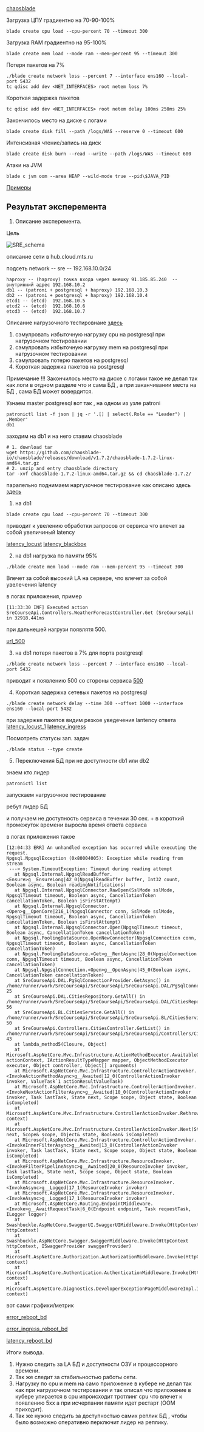 ## 

[chaosblade](https://chaosblade.io/en/docs/getting-started/installation-and-deployment/tool-chaosblade-install-and-uninstall/)


Загрузка ЦПУ градиентно на 70-90-100%
```
blade create cpu load --cpu-percent 70 --timeout 300
```
Загрузка RAM градиентно на 95-100%
```
blade create mem load --mode ram --mem-percent 95 --timeout 300
```
Потеря пакетов на 7%
```
./blade create network loss --percent 7 --interface ens160 --local-port 5432
tc qdisc add dev <NET_INTERFACES> root netem loss 7%
```
Короткая задержка пакетов
```
tc qdisc add dev <NET_INTERFACES> root netem delay 100ms 250ms 25%
```
Закончилось место на диске с логами
```
blade create disk fill --path /logs/WAS --reserve 0 --timeout 600
```
Интенсивная чтение/запись на диск
```
blade create disk burn --read --write --path /logs/WAS --timeout 600
```
Атаки на JVM
```
blade c jvm oom --area HEAP --wild-mode true --pid\$JAVA_PID 
```

[Примеры](https://github.com/dastergon/awesome-chaos-engineering)


## Результат эксперемента

1. Описание эксперемента.

Цель 

![SRE_schema](https://thumb.tildacdn.com/tild6264-3134-4564-a431-333637333964/-/resize/760x/-/format/webp/image.png)


описание сети в hub.cloud.mts.ru

подсеть network -- sre -- 192.168.10.0/24 

```
haproxy -- (haproxy) точка входа через внешку 91.185.85.240  -- внутринний адрес 192.168.10.2
db1 -- (patroni + postgresql + haproxy) 192.168.10.3
db2 -- (patroni + postgresql + haproxy) 192.168.10.4
etcd1 -- (etcd)  192.168.10.5
etcd2 -- (etcd)  192.168.10.6
etcd3 -- (etcd)  192.168.10.7
```

Описание нагрузочного тестировнаие [здесь](https://github.com/KKulishov/mts_sre/tree/main/Stress_testing)

1. сэмулровать избыточную нагрузку cpu на postgresql при нагрузочном тестировании
2. сэмулровать избыточную нагрузку mem на postgresql при нагрузочном тестировании
3. сэмулровать потерю пакетов на postgresql
4. Короткая задержка пакетов на postgresql

Примечание !!! Закончилось место на диске с логами такое не делал так как логи в отдном разделе что и сама БД , а при заканчивании места на БД , сама БД может вовердится. 


Узнаем master postgresql  вот так  , на одном из узле patroni
```
patronictl list -f json | jq -r '.[] | select(.Role == "Leader") | .Member'
db1
```

заходим на db1 и на него ставим chaosblade
```
# 1. download tar
wget https://github.com/chaosblade-io/chaosblade/releases/download/v1.7.2/chaosblade-1.7.2-linux-amd64.tar.gz
# 2. unzip and entry chaosblade directory
tar -xvf chaosblade-1.7.2-linux-amd64.tar.gz && cd chaosblade-1.7.2/
```

паралельно поднимаем наргузочное тестирование как описано здесь [здесь](https://github.com/KKulishov/mts_sre/tree/main/Stress_testing)

1. на db1 

```
blade create cpu load --cpu-percent 70 --timeout 300
```

приводит к увелению обработки запросов от сервиса что влечет за собой увеличиный latency

[latency_locust](https://drive.google.com/file/d/1gR4STOr3TTSKgTqaI9R9VTDrZOd-Fzd-/view?usp=drive_link)
[latency_blackbox](https://drive.google.com/file/d/1-CsJnqR6Hx5qnv4ybDQOGy6IfIbn7Kes/view?usp=drive_link)


2. на db1 нагрузка по памяти 95%

```
./blade create mem load --mode ram --mem-percent 95 --timeout 300
```
Влечет за собой высокий LA на сервере, что влечет за собой увелечения latency

в логах приложения, пример
```
[11:33:30 INF] Executed action SreCourseApi.Controllers.WeatherForecastController.Get (SreCourseApi) in 32918.441ms
```
при дальнешей нагрузи появлятя 500. 

[url_500](http://5eca9364-3899-4021-b861-fd4f64e48c6d.mts-gslb.ru/d/7GKkdrGIz/4-golden-signal?orgId=1)


3. на db1 потеря пакетов в 7% для порта postgresql

```
./blade create network loss --percent 7 --interface ens160 --local-port 5432
```

приводит к появлению 500 со стороны сервиса 
[500](https://drive.google.com/file/d/1LmAwFSnV7uqFGdAPZREW5-YJwBq02EKR/view)



4. Короткая задержка сетевых пакетов на postgresql
```
./blade create network delay --time 300 --offset 1000 --interface ens160 --local-port 5432
```

при задержке пакетов видим резкое уведечения lantency ответа
[latency_locust_1](https://drive.google.com/file/d/1galTJ9f1igSyZGzu0yXJ9HO8fj42kFj1/view?usp=drive_link) 
[latency_ingress](http://5eca9364-3899-4021-b861-fd4f64e48c6d.mts-gslb.ru/d/7GKkdrGIz/4-golden-signal?orgId=1) 


Посмотреть статусы зап. задач
```
./blade status --type create
```

5. Переключения БД при не доступности db1 или db2

знаем кто лидер
```
patronictl list
```
запускаем нагрузочное тестирование 

ребут лидер БД

и получаем не доступность сервиса в течении 30 сек. + в короткий промежуток времени выросла время ответа сервиса

в логах приложения такое

```
[12:04:33 ERR] An unhandled exception has occurred while executing the request.
Npgsql.NpgsqlException (0x80004005): Exception while reading from stream
 ---> System.TimeoutException: Timeout during reading attempt
   at Npgsql.Internal.NpgsqlReadBuffer.<Ensure>g__EnsureLong|42_0(NpgsqlReadBuffer buffer, Int32 count, Boolean async, Boolean readingNotifications)
   at Npgsql.Internal.NpgsqlConnector.RawOpen(SslMode sslMode, NpgsqlTimeout timeout, Boolean async, CancellationToken cancellationToken, Boolean isFirstAttempt)
   at Npgsql.Internal.NpgsqlConnector.<Open>g__OpenCore|216_1(NpgsqlConnector conn, SslMode sslMode, NpgsqlTimeout timeout, Boolean async, CancellationToken cancellationToken, Boolean isFirstAttempt)
   at Npgsql.Internal.NpgsqlConnector.Open(NpgsqlTimeout timeout, Boolean async, CancellationToken cancellationToken)
   at Npgsql.PoolingDataSource.OpenNewConnector(NpgsqlConnection conn, NpgsqlTimeout timeout, Boolean async, CancellationToken cancellationToken)
   at Npgsql.PoolingDataSource.<Get>g__RentAsync|28_0(NpgsqlConnection conn, NpgsqlTimeout timeout, Boolean async, CancellationToken cancellationToken)
   at Npgsql.NpgsqlConnection.<Open>g__OpenAsync|45_0(Boolean async, CancellationToken cancellationToken)
   at SreCourseApi.DAL.PgSqlConnectionProvider.GetAsync() in /home/runner/work/SreCourseApi/SreCourseApi/SreCourseApi.DAL/PgSqlConnectionProvider.cs:line 25
   at SreCourseApi.DAL.CitiesRepository.GetAll() in /home/runner/work/SreCourseApi/SreCourseApi/SreCourseApi.DAL/CitiesRepository.cs:line 56
   at SreCourseApi.BL.CitiesService.GetAll() in /home/runner/work/SreCourseApi/SreCourseApi/SreCourseApi.BL/CitiesService.cs:line 50
   at SreCourseApi.Controllers.CitiesController.GetList() in /home/runner/work/SreCourseApi/SreCourseApi/SreCourseApi/Controllers/CitiesController.cs:line 43
   at lambda_method5(Closure, Object)
   at Microsoft.AspNetCore.Mvc.Infrastructure.ActionMethodExecutor.AwaitableObjectResultExecutor.Execute(ActionContext actionContext, IActionResultTypeMapper mapper, ObjectMethodExecutor executor, Object controller, Object[] arguments)
   at Microsoft.AspNetCore.Mvc.Infrastructure.ControllerActionInvoker.<InvokeActionMethodAsync>g__Awaited|12_0(ControllerActionInvoker invoker, ValueTask`1 actionResultValueTask)
   at Microsoft.AspNetCore.Mvc.Infrastructure.ControllerActionInvoker.<InvokeNextActionFilterAsync>g__Awaited|10_0(ControllerActionInvoker invoker, Task lastTask, State next, Scope scope, Object state, Boolean isCompleted)
   at Microsoft.AspNetCore.Mvc.Infrastructure.ControllerActionInvoker.Rethrow(ActionExecutedContextSealed context)
   at Microsoft.AspNetCore.Mvc.Infrastructure.ControllerActionInvoker.Next(State& next, Scope& scope, Object& state, Boolean& isCompleted)
   at Microsoft.AspNetCore.Mvc.Infrastructure.ControllerActionInvoker.<InvokeInnerFilterAsync>g__Awaited|13_0(ControllerActionInvoker invoker, Task lastTask, State next, Scope scope, Object state, Boolean isCompleted)
   at Microsoft.AspNetCore.Mvc.Infrastructure.ResourceInvoker.<InvokeFilterPipelineAsync>g__Awaited|20_0(ResourceInvoker invoker, Task lastTask, State next, Scope scope, Object state, Boolean isCompleted)
   at Microsoft.AspNetCore.Mvc.Infrastructure.ResourceInvoker.<InvokeAsync>g__Logged|17_1(ResourceInvoker invoker)
   at Microsoft.AspNetCore.Mvc.Infrastructure.ResourceInvoker.<InvokeAsync>g__Logged|17_1(ResourceInvoker invoker)
   at Microsoft.AspNetCore.Routing.EndpointMiddleware.<Invoke>g__AwaitRequestTask|6_0(Endpoint endpoint, Task requestTask, ILogger logger)
   at Swashbuckle.AspNetCore.SwaggerUI.SwaggerUIMiddleware.Invoke(HttpContext httpContext)
   at Swashbuckle.AspNetCore.Swagger.SwaggerMiddleware.Invoke(HttpContext httpContext, ISwaggerProvider swaggerProvider)
   at Microsoft.AspNetCore.Authorization.AuthorizationMiddleware.Invoke(HttpContext context)
   at Microsoft.AspNetCore.Authentication.AuthenticationMiddleware.Invoke(HttpContext context)
   at Microsoft.AspNetCore.Diagnostics.DeveloperExceptionPageMiddlewareImpl.Invoke(HttpContext context)
```

вот сами графики/метрик

[error_reboot_bd](https://drive.google.com/file/d/1zAjec7y7-utbH7ZvAGWQKCmUU4dCYiBX/view?usp=drive_link)

[error_ingress_reboot_bd](https://drive.google.com/file/d/1V5D514O__JMeq9lGoU6Fp871ADSUWDYm/view?usp=drive_link)

[latency_reboot_bd](https://drive.google.com/file/d/171tNsvfH0dYbh5sxzfe3kfRGcQt-zyms/view?usp=drive_link)


Итоги вывода. 

1. Нужно следить за LA БД и доступности ОЗУ и процессорного времени. 
2. Так же следит за стабильностью работы сети. 
3. Нагрузку по cpu и mem на само приложение в кубере не делал так как при нагрузочном тестировании и так описал что приложение в кубере упирается в cpu  ипроисходит тротлинг cpu что влечет к появлению 5xx а при исчерпании памяти идет рестарт (OOM приходит). 
4. Так же нужно следить за доступностью самих реплик БД , чтобы было возможно оперативно перключит лидер на реплику. 




